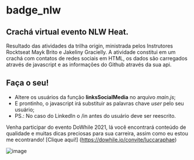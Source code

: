 # badge_nlw
## Crachá virtual evento NLW Heat.

Resultado das atividades da trilha origin, ministrada pelos Instrutores Rocktseat Mayk Brito e Jakeliny Gracielly. 
A atividade constitui em um crachá com contatos de redes sociais em HTML, os dados são carregados através de javascript e as informações do Github através da sua api.

## Faça o seu!

- Altere os usuários da função **linksSocialMedia** no arquivo *main.js*;
- E prontinho, o javascript irá substituir as palavras chave *user* pelo seu usuário;
- PS.: No caso do LinkedIn o /in antes do usuário deve ser reescrito.

Venha participar do evento DoWhile 2021, lá você encontrará conteúdo de qualidade e muitas dicas preciosas para sua carreira, assim como eu estou me econtrando!
[Clique aqui!] (https://dowhile.io/convite/luccaraphae)

![image](https://user-images.githubusercontent.com/55675031/138599830-54627e35-575e-46de-96ef-67e1cedf3a4f.png)



